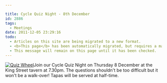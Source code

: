 ```yaml
---

title: Cycle Quiz Night - 8th December
id: 2886
tags:
  - Meetings
date: 2011-12-05 23:29:16
todo:
  - Articles on this site are being migrated to a new format.
  - <b>This page</b> has been automatically migrated, but requires a manual check-&amp;-tune to ensure the format and links all work as expected.
  - This message will remain on this page until it has been checked.
---
```


[![Quiz Wheel](http://www.pompeybug.co.uk/wp-content/uploads/2010/11/questions-150x150.jpg "Quiz Wheel")](http://www.pompeybug.co.uk/wp-content/uploads/2010/11/questions.jpg)Join our Cycle Quiz Night on Thursday 8 December at the King Street tavern at 7.30pm. The questions shouldn't be too difficult but it won't be a walk-over! Tapas will be served at half-time.

&nbsp;